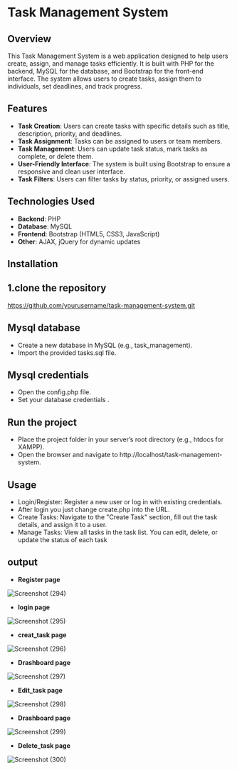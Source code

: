 # Task Management System

## Overview
This Task Management System is a web application designed to help users create, assign, and manage tasks efficiently. It is built with PHP for the backend, MySQL for the database, and Bootstrap for the front-end interface. The system allows users to create tasks, assign them to individuals, set deadlines, and track progress.

## Features
- **Task Creation**: Users can create tasks with specific details such as title, description, priority, and deadlines.
- **Task Assignment**: Tasks can be assigned to users or team members.
- **Task Management**: Users can update task status, mark tasks as complete, or delete them.
- **User-Friendly Interface**: The system is built using Bootstrap to ensure a responsive and clean user interface.
- **Task Filters**: Users can filter tasks by status, priority, or assigned users.
  
## Technologies Used
- **Backend**: PHP
- **Database**: MySQL
- **Frontend**: Bootstrap (HTML5, CSS3, JavaScript)
- **Other**: AJAX, jQuery for dynamic updates

## Installation 
## 1.clone the repository
https://github.com/yourusername/task-management-system.git
## Mysql database 
- Create a new database in MySQL (e.g., task_management).
- Import the provided tasks.sql file.
## Mysql credentials
- Open the config.php file.
- Set your database credentials .
<?php
$servername = "localhost";
$username = "root";
$password = "";
$dbname = "task_management";
?>
## Run the project
- Place the project folder in your server’s root directory (e.g., htdocs for XAMPP).
- Open the browser and navigate to http://localhost/task-management-system.
## Usage
- Login/Register: Register a new user or log in with existing credentials.
- After login you just change create.php into the URL.
- Create Tasks: Navigate to the "Create Task" section, fill out the task details, and assign it to a user.
- Manage Tasks: View all tasks in the task list. You can edit, delete, or update the status of each task
## output
- **Register page**
  
![Screenshot (294)](https://github.com/user-attachments/assets/6484a54d-e066-4844-b4d8-d35fb07c1342)

- **login page**
 
![Screenshot (295)](https://github.com/user-attachments/assets/e4b5905c-e6f3-4e8c-bb21-3d5a1b40c5e9)

- **creat_task page**

![Screenshot (296)](https://github.com/user-attachments/assets/5663014e-c7ab-4ffe-8d46-01c2dd274fe3)

- **Drashboard page**

![Screenshot (297)](https://github.com/user-attachments/assets/b108fd4c-a7f9-4aff-922e-fa8c379ed1c9)

- **Edit_task page**
  
![Screenshot (298)](https://github.com/user-attachments/assets/08f75f12-3b0f-41a6-bae5-85e5977d6cb1)

- **Drashboard page**
  
![Screenshot (299)](https://github.com/user-attachments/assets/5e3aee7f-8e25-499a-a450-2c02a266dfa4)

- **Delete_task page**
  
![Screenshot (300)](https://github.com/user-attachments/assets/d193d9d1-90ad-4eda-8560-14ad1c968d36)

